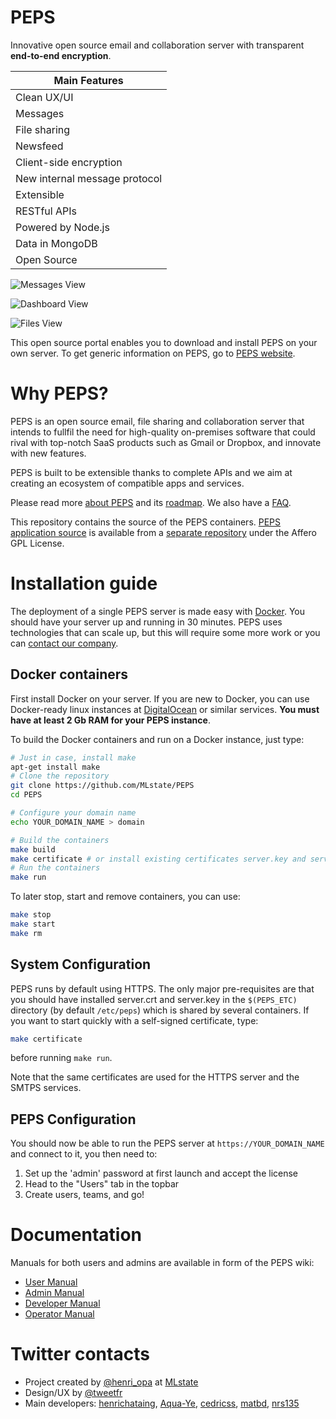 PEPS
====

Innovative open source email and collaboration server with transparent **end-to-end encryption**.

Main Features  | 
------------- | 
Clean UX/UI |
Messages  | 
File sharing |
Newsfeed |
Client-side encryption |
New internal message protocol |
Extensible |
RESTful APIs |
Powered by Node.js |
Data in MongoDB |
Open Source |

![Messages View](https://cloud.githubusercontent.com/assets/817369/7520629/53915714-f4e8-11e4-8ad5-26065cdd9675.png)

![Dashboard View](https://cloud.githubusercontent.com/assets/817369/7517481/948ebf94-f4d5-11e4-98eb-06db45335a19.png)

![Files View](https://cloud.githubusercontent.com/assets/817369/7517512/c5f4153e-f4d5-11e4-8dd1-8e5c8e78f47a.png)

This open source portal enables you to download and install PEPS on your own server.
To get generic information on PEPS, go to [PEPS website](http://peps.in).

# Why PEPS?

PEPS is an open source email, file sharing and collaboration server that intends to fullfil the need for high-quality on-premises software that could rival with top-notch SaaS products such as Gmail or Dropbox, and innovate with new features.

PEPS is built to be extensible thanks to complete APIs and we aim at creating an ecosystem of compatible apps and services.

Please read more [about PEPS](http://github.com/MLstate/PEPS/wiki/About) and its [roadmap](http://github.com/MLstate/PEPS/wiki/Roadmap). We also have a [FAQ](http://github.com/MLstate/PEPS/wiki/FAQ).

This repository contains the source of the PEPS containers.
[PEPS application source](https://github.com/MLstate/PEPS-source) is available from a [separate repository](https://github.com/MLstate/PEPS-source) under the Affero GPL License.

# Installation guide

The deployment of a single PEPS server is made easy with [Docker](http://docker.io).
You should have your server up and running in 30 minutes.
PEPS uses technologies that can scale up, but this will require some more work or you can [contact our company](mailto:contact@mlstate.com). 

## Docker containers

First install Docker on your server. If you are new to Docker, you can use Docker-ready linux instances at [DigitalOcean](https://www.digitalocean.com/community/tutorials/how-to-run-your-own-mail-server-and-file-storage-with-peps-on-ubuntu-14-04) or similar services. **You must have at least 2 Gb RAM for your PEPS instance**.

To build the Docker containers and run on a Docker instance, just type:

```sh
# Just in case, install make
apt-get install make
# Clone the repository
git clone https://github.com/MLstate/PEPS
cd PEPS

# Configure your domain name
echo YOUR_DOMAIN_NAME > domain

# Build the containers
make build
make certificate # or install existing certificates server.key and server.crt
# Run the containers
make run
```

To later stop, start and remove containers, you can use:

```sh
make stop
make start
make rm
```

## System Configuration

PEPS runs by default using HTTPS.
The only major pre-requisites are that you should have installed
server.crt and server.key in the `$(PEPS_ETC)` directory (by default `/etc/peps`) which is shared by several containers.
If you want to start quickly with a self-signed certificate, type:

```sh
make certificate
```

before running `make run`.

Note that the same certificates are used for the HTTPS server and the SMTPS services.

<!--  and you
should initialise the $(EXIMIN_DATA) and $(EXIMOUT_DATA) directories
with the exim configuration files.
 -->

## PEPS Configuration

You should now be able to run the PEPS server at `https://YOUR_DOMAIN_NAME` and connect to it, you then need to:

1. Set up the 'admin' password at first launch and accept the license
2. Head to the "Users" tab in the topbar
3. Create users, teams, and go!

# Documentation

Manuals for both users and admins are available in form of the PEPS wiki:

- [User Manual](http://github.com/MLstate/PEPS/wiki/User-Manual)
- [Admin Manual](http://github.com/MLstate/PEPS/wiki/Admin-Manual)
- [Developer Manual](http://github.com/MLstate/PEPS/wiki/Developer-Manual)
- [Operator Manual](https://github.com/MLstate/PEPS/wiki/Operator-Manual)

# Twitter contacts

- Project created by [@henri_opa](https://twitter.com/henri_opa) at [MLstate](http://mlstate.com)
- Design/UX by [@tweetfr](https://twitter.com/tweetfr)
- Main developers: [henrichataing](https://github.com/henrichataing), [Aqua-Ye](https://github.com/Aqua-Ye), [cedricss](https://github.com/cedricss), [matbd](https://github.com/matbd), [nrs135](https://github.com/nrs135)
